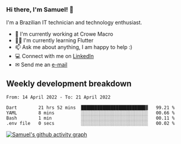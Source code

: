 ### Hi there, I'm Samuel! 👋

I'm a Brazilian IT technician and technology enthusiast.

- 🏢 I'm currently working at Crowe Macro
- 👨‍💻 I'm currently learning Flutter
- 📫 Ask me about anything, I am happy to help :)
- 💻 Connect with me on [LinkedIn](https://www.linkedin.com/in/samuel-s-marques/)
- ✉ Send me an [e-mail](mailto:samuel.s.marques@protonmail.com)

## Weekly development breakdown
<!--START_SECTION:waka-->

```text
From: 14 April 2022 - To: 21 April 2022

Dart        21 hrs 52 mins  ████████████████████████▓   99.21 %
YAML        8 mins          ░░░░░░░░░░░░░░░░░░░░░░░░░   00.66 %
Bash        1 min           ░░░░░░░░░░░░░░░░░░░░░░░░░   00.11 %
.env file   0 secs          ░░░░░░░░░░░░░░░░░░░░░░░░░   00.02 %
```

<!--END_SECTION:waka-->

[![Samuel's github activity graph](https://activity-graph.herokuapp.com/graph?username=samuel-s-marques&theme=react-dark)](https://github.com/samuel-s-marques)
